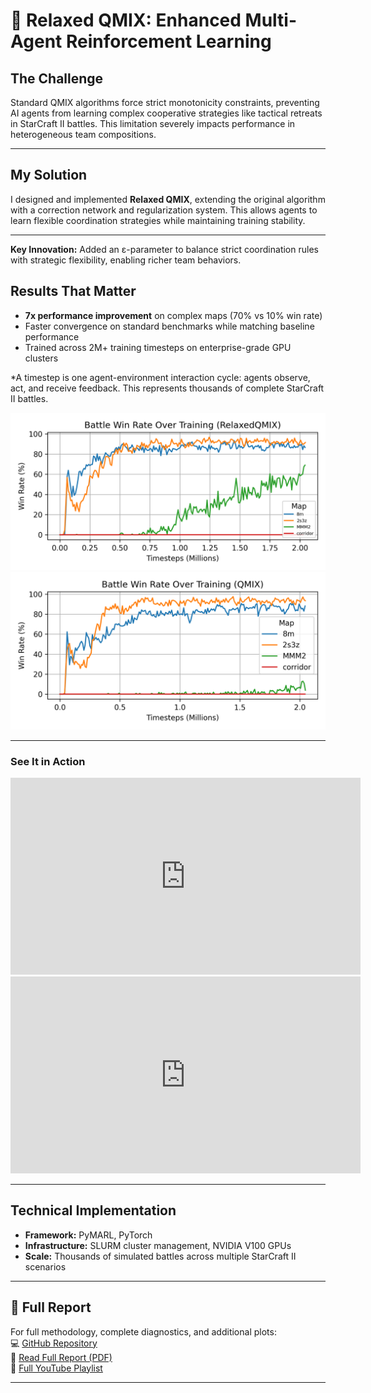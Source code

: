 # 🌌 Relaxed QMIX: Enhanced Multi-Agent Reinforcement Learning

## The Challenge
Standard QMIX algorithms force strict monotonicity constraints, preventing AI agents from learning complex cooperative strategies like tactical retreats in StarCraft II battles. This limitation severely impacts performance in heterogeneous team compositions.

---

## My Solution
I designed and implemented **Relaxed QMIX**, extending the original algorithm with a correction network and regularization system. This allows agents to learn flexible coordination strategies while maintaining training stability.

---

**Key Innovation:** Added an ε-parameter to balance strict coordination rules with strategic flexibility, enabling richer team behaviors.

## Results That Matter
- **7x performance improvement** on complex maps (70% vs 10% win rate)
- Faster convergence on standard benchmarks while matching baseline performance
- Trained across 2M+ training timesteps on enterprise-grade GPU clusters

*A timestep is one agent-environment interaction cycle: agents observe, act, and receive feedback. This represents thousands of complete StarCraft II battles.

![Training Curve](assets/pymarl/relaxedwr.png)
![Win Rate Comparison](assets/pymarl/qmixwr.png)

--- 

### See It in Action

<iframe width="560" height="315" src="https://www.youtube.com/embed/_o91TFaJ-rg" title="QMIX Training Run" frameborder="0" allow="accelerometer; autoplay; clipboard-write; encrypted-media; gyroscope; picture-in-picture" allowfullscreen></iframe>

<iframe width="560" height="315" src="https://www.youtube.com/embed/To9-4rwUBhw" title="Relaxed QMIX Episode Highlight" frameborder="0" allow="accelerometer; autoplay; clipboard-write; encrypted-media; gyroscope; picture-in-picture" allowfullscreen></iframe>

---

## Technical Implementation
- **Framework:** PyMARL, PyTorch
- **Infrastructure:** SLURM cluster management, NVIDIA V100 GPUs
- **Scale:** Thousands of simulated battles across multiple StarCraft II scenarios

---

## 📄 Full Report  

For full methodology, complete diagnostics, and additional plots:  
💻 [GitHub Repository](https://github.com/miruyoun/PyMARL_RL_Project)  
📕 [Read Full Report (PDF)](assets/pymarl/RelaxedQMIX_Paper.pdf)  
🎥 [Full YouTube Playlist](https://www.youtube.com/playlist?list=PLfNwQXb-4EYiBC-Hm0P8xQDTPxbTGFpBp)

---

